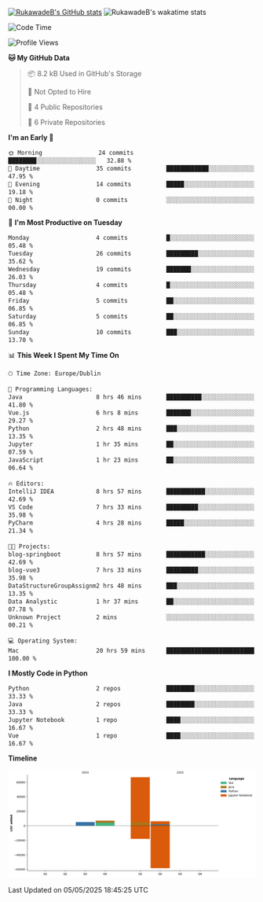 
[![RukawadeB's GitHub stats](https://github-readme-stats.vercel.app/api?username=RukawadeB&hide=prs&show_icons=true&theme=omni)](https://github.com/anuraghazra/github-readme-stats)
![RukawadeB's wakatime stats](https://github-readme-stats.vercel.app/api/wakatime?username=RukawadeB)

<!--START_SECTION:waka-->
![Code Time](http://img.shields.io/badge/Code%20Time-462%20hrs%2054%20mins-blue)

![Profile Views](http://img.shields.io/badge/Profile%20Views-32-blue)

**🐱 My GitHub Data** 

> 📦 8.2 kB Used in GitHub's Storage 
 > 
> 🚫 Not Opted to Hire
 > 
> 📜 4 Public Repositories 
 > 
> 🔑 6 Private Repositories 
 > 
**I'm an Early 🐤** 

```text
🌞 Morning                24 commits          ████████░░░░░░░░░░░░░░░░░   32.88 % 
🌆 Daytime                35 commits          ████████████░░░░░░░░░░░░░   47.95 % 
🌃 Evening                14 commits          █████░░░░░░░░░░░░░░░░░░░░   19.18 % 
🌙 Night                  0 commits           ░░░░░░░░░░░░░░░░░░░░░░░░░   00.00 % 
```
📅 **I'm Most Productive on Tuesday** 

```text
Monday                   4 commits           █░░░░░░░░░░░░░░░░░░░░░░░░   05.48 % 
Tuesday                  26 commits          █████████░░░░░░░░░░░░░░░░   35.62 % 
Wednesday                19 commits          ███████░░░░░░░░░░░░░░░░░░   26.03 % 
Thursday                 4 commits           █░░░░░░░░░░░░░░░░░░░░░░░░   05.48 % 
Friday                   5 commits           ██░░░░░░░░░░░░░░░░░░░░░░░   06.85 % 
Saturday                 5 commits           ██░░░░░░░░░░░░░░░░░░░░░░░   06.85 % 
Sunday                   10 commits          ███░░░░░░░░░░░░░░░░░░░░░░   13.70 % 
```


📊 **This Week I Spent My Time On** 

```text
🕑︎ Time Zone: Europe/Dublin

💬 Programming Languages: 
Java                     8 hrs 46 mins       ██████████░░░░░░░░░░░░░░░   41.80 % 
Vue.js                   6 hrs 8 mins        ███████░░░░░░░░░░░░░░░░░░   29.27 % 
Python                   2 hrs 48 mins       ███░░░░░░░░░░░░░░░░░░░░░░   13.35 % 
Jupyter                  1 hr 35 mins        ██░░░░░░░░░░░░░░░░░░░░░░░   07.59 % 
JavaScript               1 hr 23 mins        ██░░░░░░░░░░░░░░░░░░░░░░░   06.64 % 

🔥 Editors: 
IntelliJ IDEA            8 hrs 57 mins       ███████████░░░░░░░░░░░░░░   42.69 % 
VS Code                  7 hrs 33 mins       █████████░░░░░░░░░░░░░░░░   35.98 % 
PyCharm                  4 hrs 28 mins       █████░░░░░░░░░░░░░░░░░░░░   21.34 % 

🐱‍💻 Projects: 
blog-springboot          8 hrs 57 mins       ███████████░░░░░░░░░░░░░░   42.69 % 
blog-vue3                7 hrs 33 mins       █████████░░░░░░░░░░░░░░░░   35.98 % 
DataStructureGroupAssignm2 hrs 48 mins       ███░░░░░░░░░░░░░░░░░░░░░░   13.35 % 
Data Analystic           1 hr 37 mins        ██░░░░░░░░░░░░░░░░░░░░░░░   07.78 % 
Unknown Project          2 mins              ░░░░░░░░░░░░░░░░░░░░░░░░░   00.21 % 

💻 Operating System: 
Mac                      20 hrs 59 mins      █████████████████████████   100.00 % 
```

**I Mostly Code in Python** 

```text
Python                   2 repos             ████████░░░░░░░░░░░░░░░░░   33.33 % 
Java                     2 repos             ████████░░░░░░░░░░░░░░░░░   33.33 % 
Jupyter Notebook         1 repo              ████░░░░░░░░░░░░░░░░░░░░░   16.67 % 
Vue                      1 repo              ████░░░░░░░░░░░░░░░░░░░░░   16.67 % 
```



**Timeline**

![Lines of Code chart](https://raw.githubusercontent.com/RukawadeB/RukawadeB/main/assets/bar_graph.png)


 Last Updated on 05/05/2025 18:45:25 UTC
<!--END_SECTION:waka-->



